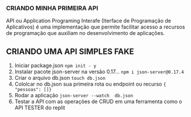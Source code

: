 ### CRIANDO MINHA PRIMEIRA API

API ou Application Programing Interafe (Iterface de Programação de Aplicativos) é uma implementação que permite facilitar acesso a recursos de programação que auxiliam no desenvolvimento de aplicações.

## CRIANDO UMA API SIMPLES FAKE

1. Iniciar package.json `npm init - y`
2. Instalar pacote json-server na versão 0.17... `npm i json-server@0.17.4`
3. Criar o arquivo db.json `touch db.json`
4. Cololcar no db.json sua primeira rota ou endpoint ou recurso `{ "pessoas": []}`
5. Rodar a aplicação `json-server --watch  db.json`
6. Testar a API com as operações de CRUD em uma ferramenta como o API TESTER do replit